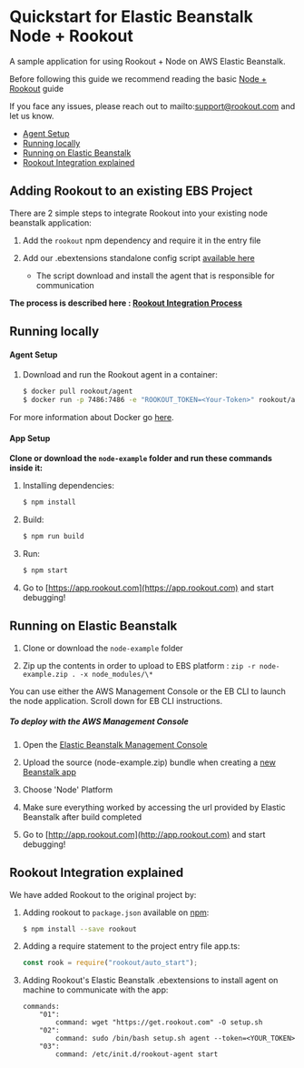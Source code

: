 # Quickstart for Elastic Beanstalk Node + Rookout

A sample application for using Rookout + Node on AWS Elastic Beanstalk.

Before following this guide we recommend reading the basic [Node + Rookout] guide

If you face any issues, please reach out to mailto:support@rookout.com and let us know.

* [Agent Setup](#agent-setup)
* [Running locally](#running-locally)
* [Running on Elastic Beanstalk](#running-on-elastic-beanstalk)
* [Rookout Integration explained](#rookout-integration-explained)

## Adding Rookout to an existing EBS Project

There are 2 simple steps to integrate Rookout into your existing node beanstalk application:

1. Add the `rookout` npm dependency and require it in the entry file

2. Add our .ebextensions standalone config script [available here](.ebextensions)
    * The script download and install the agent that is responsible for communication

__The process is described here : [Rookout Integration Process](#rookout-integration-process)__



## Running locally

#### Agent Setup


1. Download and run the Rookout agent in a container:  
    
    ```bash
    $ docker pull rookout/agent
    $ docker run -p 7486:7486 -e "ROOKOUT_TOKEN=<Your-Token>" rookout/agent
    ```

For more information about Docker go [here](https://www.docker.com/).

#### App Setup

**Clone or download the `node-example` folder and run these commands inside it:**


1. Installing dependencies:
    ```bash
    $ npm install
    ```

1. Build:
    ```bash
    $ npm run build
    ```

1. Run:
    ```bash
    $ npm start
    ```

1. Go to [https://app.rookout.com](https://app.rookout.com) and start debugging! 


## Running on Elastic Beanstalk

1. Clone or download the `node-example` folder

1. Zip up the contents in order to upload to EBS platform :
`zip -r node-example.zip . -x node_modules/\*`

You can use either the AWS Management Console or the EB CLI to launch the node application. Scroll down for EB CLI instructions.

##### To deploy with the AWS Management Console
1. Open the [Elastic Beanstalk Management Console](https://console.aws.amazon.com/elasticbeanstalk/home)

1. Upload the source (node-example.zip) bundle when creating a [new Beanstalk app](https://console.aws.amazon.com/elasticbeanstalk/home#/gettingStarted)

1. Choose 'Node' Platform

1. Make sure everything worked by accessing the url provided by Elastic Beanstalk after build completed

1. Go to [http://app.rookout.com](http://app.rookout.com) and start debugging!


## Rookout Integration explained


We have added Rookout to the original project by:
1. Adding rookout to `package.json` available on [npm]:
    ```bash
    $ npm install --save rookout
    ```

1. Adding a require statement to the project entry file app.ts:
    ```js
    const rook = require("rookout/auto_start");
    ```

1. Adding Rookout's Elastic Beanstalk .ebextensions to install agent on machine to communicate with the app:
   ```
   commands: 
       "01": 
           command: wget "https://get.rookout.com" -O setup.sh
       "02": 
           command: sudo /bin/bash setup.sh agent --token=<YOUR_TOKEN>
       "03": 
           command: /etc/init.d/rookout-agent start
   ```

[Node + Rookout]: https://docs.rookout.com/docs/installation-node.html
[npm]: https://www.npmjs.com/package/rookout


